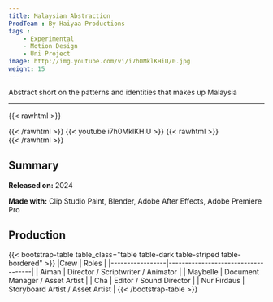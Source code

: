 ```yaml
---
title: Malaysian Abstraction
ProdTeam : By Haiyaa Productions
tags : 
    - Experimental
    - Motion Design
    - Uni Project
image: http://img.youtube.com/vi/i7h0MklKHiU/0.jpg
weight: 15
---
```

Abstract short on the patterns and identities that makes up Malaysia
<!--more-->
---
{{< rawhtml >}}
<div class="py-2">
{{< /rawhtml >}}
{{< youtube i7h0MklKHiU >}}
{{< rawhtml >}}
</div>
{{< /rawhtml >}}

## Summary

**Released on:** 2024

**Made with:** Clip Studio Paint, Blender, Adobe After Effects, Adobe Premiere Pro

## Production

{{< bootstrap-table table_class="table table-dark table-striped table-bordered" >}}
|Crew            | Roles                               |
|-----------------|------------------------------------|
| Aiman           | Director / Scriptwriter / Animator |
| Maybelle        | Document Manager / Asset Artist    |
| Cha             | Editor / Sound Director |
| Nur Firdaus     | Storyboard Artist / Asset Artist |
{{< /bootstrap-table >}}
